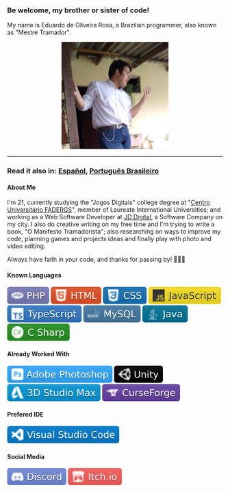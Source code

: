 ### Be welcome, my brother or sister of code!

My name is Eduardo de Oliveira Rosa, a Brazilian programmer, also known as "Mestre Tramador".

<p align="center">
    <img src="./images/mestre-tramador.jpg" alt="A picture of myself" width="250" height="250" />
</p>

---

### Read it also in: [Español](./README.ES.md), [Português Brasileiro](./README.PT-BR.md)

#### About Me

I'm 21, currently studying the "Jogos Digitais" college degree at "[Centro Universitário FADERGS](https://www.fadergs.edu.br/)", member of Laureate International Universities; and working as a Web Software Developer at [JD Digital](https://www.jddigital.com.br/), a Software Company on my city. I also do creative writing on my free time and I'm trying to write a book, "O Manifesto Tramadorista"; also researching on ways to improve my code, planning games and projects ideas and finally play with photo and video editing.

Always have faith in your code, and thanks for passing by! 📜✨💜

#### Known Languages

![PHP](./icons/php.svg)
![HTML](./icons/html.svg)
![CSS](./icons/css.svg)
![JavaScript](./icons/js.svg)
![TypeScript](./icons/ts.svg)
![MySQL](./icons/mysql.svg)
![Java](./icons/java.svg)
![C#](./icons/cs.svg)

#### Already Worked With

![Photoshop](./icons/psd.svg)
![Unity](./icons/unity.svg)
![3D Studio Max](./icons/3dsmax.svg)
![CurseForge](./icons/forge.svg)

#### Prefered IDE

![VSCode](./icons/vscode.svg)

#### Social Media

[![Discord](./icons/discord.svg)](https://discord.com/users/335813464079728650)
[![Itch.io](./icons/itch.io.svg)](https://mestre-tramador.itch.io/)
